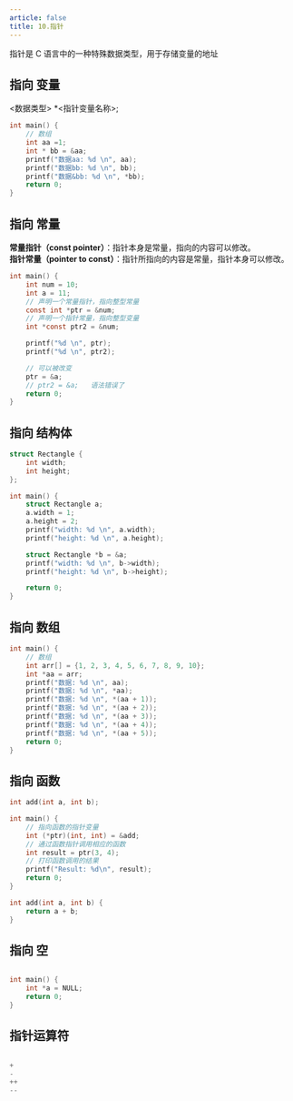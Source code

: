 ```yaml
---
article: false
title: 10.指针
---
```

指针是 C 语言中的一种特殊数据类型，用于存储变量的地址

## 指向 变量
<数据类型> *<指针变量名称>;
```c
int main() {
    // 数组
    int aa =1;
    int * bb = &aa;
    printf("数据aa: %d \n", aa);
    printf("数据bb: %d \n", bb);
    printf("数据&bb: %d \n", *bb);
    return 0;
}
```

## 指向 常量
**常量指针（const pointer）**：指针本身是常量，指向的内容可以修改。<br>
**指针常量（pointer to const）**：指针所指向的内容是常量，指针本身可以修改。
```c
int main() {
    int num = 10;
    int a = 11;
    // 声明一个常量指针，指向整型常量
    const int *ptr = &num;
    // 声明一个指针常量，指向整型变量
    int *const ptr2 = &num;

    printf("%d \n", ptr);
    printf("%d \n", ptr2);

    // 可以被改变
    ptr = &a;
    // ptr2 = &a;   语法错误了
    return 0;
}
```
## 指向 结构体

```c
struct Rectangle {
    int width;
    int height;
};

int main() {
    struct Rectangle a;
    a.width = 1;
    a.height = 2;
    printf("width: %d \n", a.width);
    printf("height: %d \n", a.height);

    struct Rectangle *b = &a;
    printf("width: %d \n", b->width);
    printf("height: %d \n", b->height);

    return 0;
}
```

## 指向 数组
```c
int main() {
    // 数组
    int arr[] = {1, 2, 3, 4, 5, 6, 7, 8, 9, 10};
    int *aa = arr;
    printf("数据: %d \n", aa);
    printf("数据: %d \n", *aa);
    printf("数据: %d \n", *(aa + 1));
    printf("数据: %d \n", *(aa + 2));
    printf("数据: %d \n", *(aa + 3));
    printf("数据: %d \n", *(aa + 4));
    printf("数据: %d \n", *(aa + 5));
    return 0;
}
```

## 指向 函数
```c
int add(int a, int b);

int main() {
    // 指向函数的指针变量
    int (*ptr)(int, int) = &add;
    // 通过函数指针调用相应的函数
    int result = ptr(3, 4);
    // 打印函数调用的结果
    printf("Result: %d\n", result);
    return 0;
}

int add(int a, int b) {
    return a + b;
}
```


## 指向 空
```c

int main() {
    int *a = NULL;
    return 0;
}
```

## 指针运算符
```c

+
-
++
--


```












